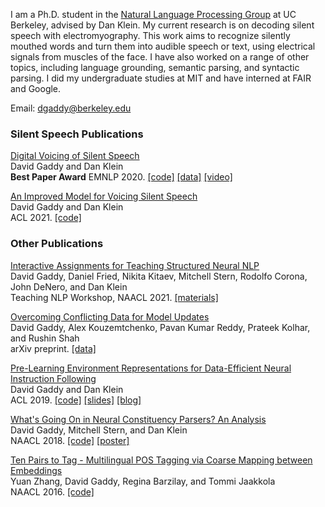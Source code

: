 I am a Ph.D. student in the [Natural Language Processing Group](http://nlp.cs.berkeley.edu) at UC Berkeley, advised by Dan Klein.
My current research is on decoding silent speech with electromyography.  This work aims to recognize silently mouthed words and turn them into audible speech or text, using electrical signals from muscles of the face.
I have also worked on a range of other topics, including language grounding, semantic parsing, and syntactic parsing.
I did my undergraduate studies at MIT and have interned at FAIR and Google.

Email: dgaddy@berkeley.edu

### Silent Speech Publications

[Digital Voicing of Silent Speech](https://arxiv.org/abs/2010.02960)  
David Gaddy and Dan Klein  
**Best Paper Award** EMNLP 2020. [\[code\]](https://github.com/dgaddy/silent_speech) [\[data\]](https://doi.org/10.5281/zenodo.4064408) [\[video\]](https://slideslive.com/38939073/digital-voicing-of-silent-speech)


[An Improved Model for Voicing Silent Speech](https://arxiv.org/abs/2106.01933)  
David Gaddy and Dan Klein  
ACL 2021. [\[code\]](https://github.com/dgaddy/silent_speech)


### Other Publications

[Interactive Assignments for Teaching Structured Neural NLP](http://nlp.cs.berkeley.edu/pubs/Gaddy-Fried-Kitaev-Stern-Corona-DeNero-Klein_2021_TeachingNLP_paper.pdf)  
David Gaddy, Daniel Fried, Nikita Kitaev, Mitchell Stern, Rodolfo Corona, John DeNero, and Dan Klein  
Teaching NLP Workshop, NAACL 2021. [\[materials\]](https://sites.google.com/view/nlp-assignments)


[Overcoming Conflicting Data for Model Updates](https://arxiv.org/abs/2010.12675)  
David Gaddy, Alex Kouzemtchenko, Pavan Kumar Reddy, Prateek Kolhar, and Rushin Shah  
arXiv preprint. [\[data\]](https://github.com/google/overcoming-conflicting-data)


[Pre-Learning Environment Representations for Data-Efficient Neural Instruction Following](http://arxiv.org/abs/1907.09671)  
David Gaddy and Dan Klein  
ACL 2019. [\[code\]](https://github.com/dgaddy/environment-learning) [\[slides\]](publications/ACL2019slides.pdf) [\[blog\]](https://bair.berkeley.edu/blog/2019/10/28/look-then-listen/)


[What's Going On in Neural Constituency Parsers? An Analysis](https://arxiv.org/abs/1804.07853)  
David Gaddy, Mitchell Stern, and Dan Klein  
NAACL 2018. [\[code\]](https://github.com/dgaddy/parser-analysis) [\[poster\]](publications/NAACL2018poster.pdf)


[Ten Pairs to Tag - Multilingual POS Tagging via Coarse Mapping between Embeddings](https://people.csail.mit.edu/tommi/papers/Zhangetal_naacl16.pdf)  
Yuan Zhang, David Gaddy, Regina Barzilay, and Tommi Jaakkola  
NAACL 2016. [\[code\]](https://github.com/yuanzh/transfer_pos)

